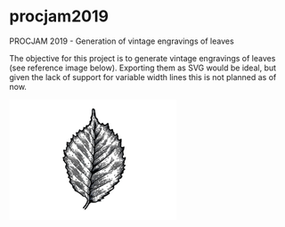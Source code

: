 # procjam2019

PROCJAM 2019 - Generation of vintage engravings of leaves

The objective for this project is to generate vintage engravings of leaves (see reference image below).
Exporting them as SVG would be ideal, but given the lack of support for variable width lines this is not planned as of now.

<img src="./images/reference-image.jpg" width="300" />
